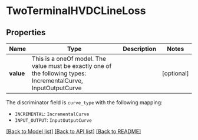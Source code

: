 # TwoTerminalHVDCLineLoss



## Properties
Name | Type | Description | Notes
------------ | ------------- | ------------- | -------------
**value** | This is a oneOf model. The value must be exactly one of the following types: IncrementalCurve, InputOutputCurve |  | [optional] 

The discriminator field is `curve_type` with the following mapping:
 - `INCREMENTAL`: `IncrementalCurve`
 - `INPUT_OUTPUT`: `InputOutputCurve`



[[Back to Model list]](../README.md#models) [[Back to API list]](../README.md#api-endpoints) [[Back to README]](../README.md)


